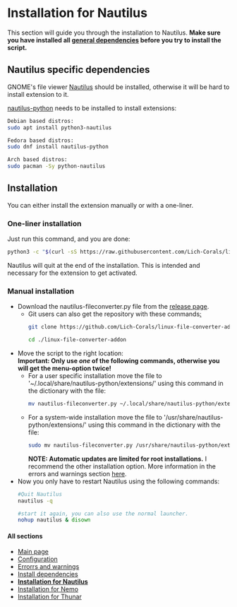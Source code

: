 # Installation for Nautilus
This section will guide you through the installation to Nautilus.
__Make sure you have installed all [general dependencies](https://github.com/Lich-Corals/linux-file-converter-addon/blob/main/markdown/install-dependencies.md) before you try to install the script.__
## Nautilus specific dependencies
GNOME's file viewer [Nautilus](https://apps.gnome.org/en-GB/app/org.gnome.Nautilus/) should be installed, otherwise it will be hard to install extension to it.

[nautilus-python](https://github.com/GNOME/nautilus-python) needs to be installed to install extensions:

```bash
Debian based distros:
sudo apt install python3-nautilus

Fedora based distros:
sudo dnf install nautilus-python

Arch based distros:
sudo pacman -Sy python-nautilus
```

## Installation
You can either install the extension manually or with a one-liner.

### One-liner installation
Just run this command, and you are done:
```bash
python3 -c "$(curl -sS https://raw.githubusercontent.com/Lich-Corals/linux-file-converter-addon/main/nautilus-fileconverter.py)" --install-for-nautilus
```
Nautilus will quit at the end of the installation. This is intended and necessary for the extension to get activated.

### Manual installation
- Download the nautilus-fileconverter.py file from the [release page](https://github.com/Lich-Corals/linux-file-converter-addon/releases).
    - Git users can also get the repository with these commands[:](https://bit.ly/3BlS71b)
        ```bash
        git clone https://github.com/Lich-Corals/linux-file-converter-addon

        cd ./linux-file-converter-addon
        ```
- Move the script to the right location:
    <br><b>Important: Only use <i>one</i> of the following commands, otherwise you will get the menu-option twice!</b>
    - For a user specific installation move the file to '~/.local/share/nautilus-python/extensions/' using this command in the dictionary with the file:
      ```bash
      mv nautilus-fileconverter.py ~/.local/share/nautilus-python/extensions/nautilus-fileconverter.py
      ```
    - For a system-wide installation move the file to '/usr/share/nautilus-python/extensions/' using this command in the dictionary with the file:
        ```bash
        sudo mv nautilus-fileconverter.py /usr/share/nautilus-python/extensions/nautilus-fileconverter.py
        ```
        <b>NOTE: Automatic updates are limited for root installations.</b> I recommend the other installation option. More information in the errors and warnings section [here](https://github.com/Lich-Corals/linux-file-converter-addon/blob/main/markdown%2Ferrors-and-warnings.md#003-no-permission-to-self-update).
- Now you only have to restart Nautilus using the following commands:
    ```bash
   #Quit Nautilus
   nautilus -q

   #start it again, you can also use the normal launcher.
   nohup nautilus & disown
    ```

#### All sections
- [Main page](https://github.com/Lich-Corals/linux-file-converter-addon/blob/main/README.md)
- [Configuration](https://github.com/Lich-Corals/linux-file-converter-addon/blob/main/markdown/configuration.md)
- [Errorrs and warnings](https://github.com/Lich-Corals/linux-file-converter-addon/blob/main/markdown/errors-and-warnings.md)
- [Install dependencies](https://github.com/Lich-Corals/linux-file-converter-addon/blob/main/markdown/install-dependencies.md)
- __[Installation for Nautilus](https://github.com/Lich-Corals/linux-file-converter-addon/blob/main/markdown/install-nautilus.md)__
- [Installation for Nemo](https://github.com/Lich-Corals/linux-file-converter-addon/blob/main/markdown/install-nemo.md)
- [Installation for Thunar](https://github.com/Lich-Corals/linux-file-converter-addon/blob/main/markdown/install-thunar.md)
